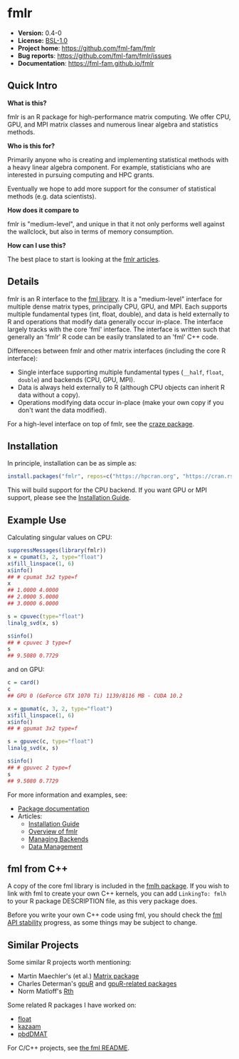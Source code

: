 # fmlr

* **Version:** 0.4-0
* **License:** [BSL-1.0](http://opensource.org/licenses/BSL-1.0)
* **Project home**: https://github.com/fml-fam/fmlr
* **Bug reports**: https://github.com/fml-fam/fmlr/issues
* **Documentation**: https://fml-fam.github.io/fmlr


## Quick Intro

**What is this?**

fmlr is an R package for high-performance matrix computing. We offer CPU, GPU, and MPI matrix classes and numerous linear algebra and statistics methods.

**Who is this for?**

Primarily anyone who is creating and implementing statistical methods with a heavy linear algebra component. For example, statisticians who are interested in pursuing computing and HPC grants.

Eventually we hope to add more support for the consumer of statistical methods (e.g. data scientists).

**How does it compare to <other matrix framework>**

fmlr is "medium-level", and unique in that it not only performs well against the wallclock, but also in terms of memory consumption.

**How can I use this?**

The best place to start is looking at the [fmlr articles](https://fml-fam.github.io/fmlr).



## Details

fmlr is an R interface to the [fml library](https://github.com/fml-fam/fml). It is a "medium-level" interface for multiple dense matrix types, principally CPU, GPU, and MPI. Each supports multiple fundamental types (int, float, double), and data is held externally to R and operations that modify data generally occur in-place. The interface largely tracks with the core 'fml' interface. The interface is written such that generally an 'fmlr' R code can be easily translated to an 'fml' C++ code.

Differences between fmlr and other matrix interfaces (including the core R interface):

* Single interface supporting multiple fundamental types (`__half`, `float`, `double`) and backends (CPU, GPU, MPI).
* Data is always held externally to R (although CPU objects can inherit R data without a copy).
* Operations modifying data occur in-place (make your own copy if you don't want the data modified).

For a high-level interface on top of fmlr, see the [craze package](https://github.com/fml-fam/craze).



## Installation

In principle, installation can be as simple as:

```r
install.packages("fmlr", repos=c("https://hpcran.org", "https://cran.rstudio.com"))
```

This will build support for the CPU backend. If you want GPU or MPI support, please see the [Installation Guide](https://fml-fam.github.io/fmlr/html/articles/01-installation.html).



## Example Use

Calculating singular values on CPU:

```r
suppressMessages(library(fmlr))
x = cpumat(3, 2, type="float")
x$fill_linspace(1, 6)
x$info()
## # cpumat 3x2 type=f
x
## 1.0000 4.0000 
## 2.0000 5.0000 
## 3.0000 6.0000 

s = cpuvec(type="float")
linalg_svd(x, s)

s$info()
## # cpuvec 3 type=f
s
## 9.5080 0.7729 
```

and on GPU:

```r
c = card()
c
## GPU 0 (GeForce GTX 1070 Ti) 1139/8116 MB - CUDA 10.2

x = gpumat(c, 3, 2, type="float")
x$fill_linspace(1, 6)
x$info()
## # gpumat 3x2 type=f 

s = gpuvec(c, type="float")
linalg_svd(x, s)

s$info()
## # gpuvec 2 type=f 
s
## 9.5080 0.7729 
```

For more information and examples, see:

* [Package documentation](https://fml-fam.github.io/fmlr)
* Articles:
    - [Installation Guide](https://fml-fam.github.io/fmlr/html/articles/01-installation.html)
    - [Overview of fmlr](https://fml-fam.github.io/fmlr/html/articles/02-overview.html)
    - [Managing Backends](https://fml-fam.github.io/fmlr/html/articles/03-backends.html)
    - [Data Management](https://fml-fam.github.io/fmlr/html/articles/04-data.html)



## fml from C++

A copy of the core fml library is included in the [fmlh package](https://github.com/fml-fam/fmlh). If you wish to link with fml to create your own C++ kernels, you can add `LinkingTo: fmlh` to your R package DESCRIPTION file, as this very package does.

Before you write your own C++ code using fml, you should check the [fml API stability](https://github.com/fml-fam/fml#api-stability) progress, as some things may be subject to change.



## Similar Projects

Some similar R projects worth mentioning:

* Martin Maechler's (et al.) [Matrix package](https://cran.r-project.org/web/packages/Matrix/index.html)
* Charles Determan's [gpuR](https://github.com/cdeterman/gpuR) and [gpuR-related packages](https://github.com/gpuRcore)
* Norm Matloff's [Rth](https://github.com/Rth-org/Rth)

Some related R packages I have worked on:

* [float](https://github.com/wrathematics/float)
* [kazaam](https://github.com/RBigData/kazaam)
* [pbdDMAT](https://github.com/RBigData/pbdDMAT)

For C/C++ projects, see [the fml README](https://github.com/fml-fam/fml#philosophy-and-similar-projects).
